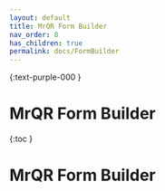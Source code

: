 ```yaml
---
layout: default
title: MrQR Form Builder
nav_order: 8
has_children: true
permalink: docs/FormBuilder
---
```

{:text-purple-000 }
# MrQR Form Builder
{:toc }

# MrQR Form Builder
